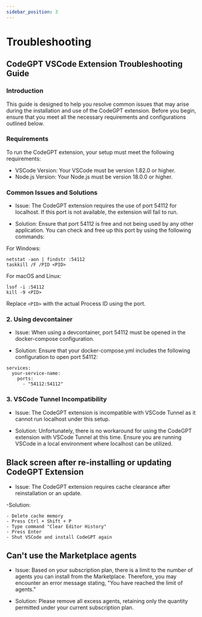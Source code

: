 ```yaml
---
sidebar_position: 3
---
```


# Troubleshooting

## CodeGPT VSCode Extension Troubleshooting Guide

### Introduction

This guide is designed to help you resolve common issues that may arise during the installation and use of the CodeGPT extension. Before you begin, ensure that you meet all the necessary requirements and configurations outlined below.

### Requirements

To run the CodeGPT extension, your setup must meet the following requirements:

- VSCode Version: Your VSCode must be version 1.82.0 or higher.
- Node.js Version: Your Node.js must be version 18.0.0 or higher.

### Common Issues and Solutions

- Issue:
The CodeGPT extension requires the use of port 54112 for localhost. If this port is not available, the extension will fail to run.

- Solution:
Ensure that port 54112 is free and not being used by any other application. You can check and free up this port by using the following commands:

For Windows:

```
netstat -aon | findstr :54112
taskkill /F /PID <PID>
```

For macOS and Linux:

```
lsof -i :54112
kill -9 <PID>
```
Replace `<PID>` with the actual Process ID using the port.


### 2. Using devcontainer

- Issue:
When using a devcontainer, port 54112 must be opened in the docker-compose configuration.

- Solution:
Ensure that your docker-compose.yml includes the following configuration to open port 54112:

```
services:
  your-service-name:
    ports:
      - "54112:54112"
```

### 3. VSCode Tunnel Incompatibility

- Issue:
The CodeGPT extension is incompatible with VSCode Tunnel as it cannot run localhost under this setup.

- Solution:
Unfortunately, there is no workaround for using the CodeGPT extension with VSCode Tunnel at this time. Ensure you are running VSCode in a local environment where localhost can be utilized.

## Black screen after re-installing or updating CodeGPT Extension
- Issue:
The CodeGPT extension requires cache clearance after reinstallation or an update.

-Solution:
```
- Delete cache memory
- Press Ctrl + Shift + P
- Type command "Clear Editor History"
- Press Enter
- Shut VSCode and install CodeGPT again
```

## Can't use the Marketplace agents
- Issue:
Based on your subscription plan, there is a limit to the number of agents you can install from the Marketplace. Therefore, you may encounter an error message stating, "You have reached the limit of agents."

- Solution:
Please remove all excess agents, retaining only the quantity permitted under your current subscription plan.


